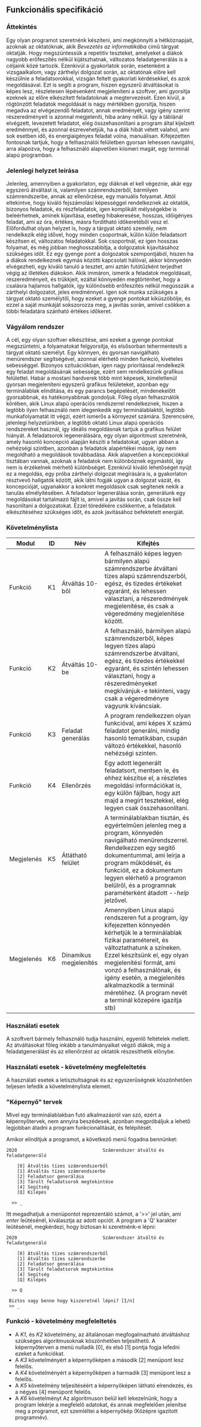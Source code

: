 ## Funkcionális specifikáció

### Áttekintés
Egy olyan programot szeretnénk készíteni, ami megkönnyíti a hétköznapjait, azoknak az oktatóknak, akik *Bevezetés az informatikába* című tárgyat oktatják. Hogy megszüntessük a repetitív teszteket, amelyeket a diákok nagyobb erőfeszítés nélkül kijátszhatnak, változatos feladatgenerálás is a céljaink közé tartozik. Ezenkívül a gyakorlatok során, esetenként a vizsgaalkalom, vagy zárthelyi dolgozat során, az oktatónak előre kell készülnie a feladatsorokkal, vizsgán feltett gyakorlati kérdésekkel, és azok megoldásával. Ezt is segíti a program, hiszen egyszerű átváltásokat is képes lesz, részletesen lépésenként megjeleníteni a szoftver, ami gyorsítja ezeknek az előre elkészített feladatoknak a megtervezését. Ezen kívül, a rögtönzött feladatok megoldását is nagy mértékben gyorsítja, hiszen megadva az elvégezendő feladatot, annak eredményét, vagy igény szerint részeredményeit is azonnal megjeleníti, hiba arány nélkül. Így a táblánál elvégzett, levezetett feladatot, elég összehasonlítani a program által kijelzett eredménnyel, és azonnal észrevehetjük, ha a diák hibát vétett valahol, ami sok esetben idő, és energiaigényes feladat volna, manuálisan. Kifejezetten fontosnak tartjuk, hogy a felhasználói felületben gyorsan lehessen navigálni, arra alapozva, hogy a felhasználó alapvetően kiismeri magát, egy terminál alapú programban.

### Jelenlegi helyzet leírása
Jelenleg, amennyiben a gyakorlaton, egy diáknak el kell végeznie, akár egy egyszerű átváltást is, valamilyen számrendszerből, bármilyen számrendszerbe, annak az ellenőrzése, egy manuális folyamat. Attól eltekintve, hogy kiváló fejszámolási képességgel rendelkeznek az oktatók, bizonyos feladatok, és részfeladatok, igen komplikált mélységekbe is beleérhetnek, aminek kijavítása, esetleg hibakeresése, hosszas, időigényes feladat, ami az óra, értékes, másra fordítható időkeretéből vesz el. Előfordulhat olyan helyzet is, hogy a tárgyat oktató személy, nem rendelkezik elég idővel, hogy minden csoportnak, külön külön feladatsort készítsen el, változatos feladatokkal. Sok csoportnál, ez igen hosszas folyamat, és még jobban meghosszabbítja, a dolgozatok kijavításához szükséges időt. Ez egy gyenge pont a dolgozatok szempontjából, hiszen ha a diákok rendelkeznek egymás közötti kapcsolati hálóval, akkor könnyedén elvégezheti, egy kiváló tanuló a tesztet, ami aztán futótűzként terjedhet végig az illetékes diákokon. Akik immáron, ismerik a feladatok megoldásait, részeredményeit, és trükkjeit, ezáltal könnyedén megtörténhet, hogy a csalásra hajlamos hallgatók, így különösebb erőfeszítés nélkül megússzák a zárthelyi dolgozatot, jeles eredménnyel. Igen sok munka szükséges a tárgyat oktató személytől, hogy ezeket a gyenge pontokat kiküszöbölje, és ezzel a saját munkáját sokszorozza meg, a javítás során, amivel csökken a többi feladatára szánható értékes időkeret.

### Vágyálom rendszer
A cél, egy olyan szoftver elkészítése, ami ezeket a gyenge pontokat megszüntetni, a folyamatokat felgyorsítja, és elsősorban tehermentesíti a tárgyat oktató személyt. Egy könnyen, és gyorsan navigálható menürendszer segítségével, azonnal elérhető minden funkció, kivételes sebességgel. Bizonyos szituációkban, igen nagy prioritással rendelkezik egy feladat megoldásának sebessége, ezért sem rendelkezünk grafikus felülettel. Habár a mostani hardverek több mint képesek, kíméletlenül gyorsan megjeleníteni egyszerű grafikus felületeket, azonban egy terminálablak elindítása, és egy parancs begépelését, mindenekelőtt gyorsabbnak, és hatékonyabbnak gondoljuk. Főleg olyan felhasználók körében, akik Linux alapú operációs rendszerrel rendelkeznek, hiszen a legtöbb ilyen felhasználó nem idegenkedik egy terminálablaktól, legtöbb munkafolyamatát itt végzi, ezért ismerős a környezet számára. Szerencsére, jelenlegi helyzetünkben, a legtöbb oktató Linux alapú operációs rendszereket használ, így ideális megoldásnak tartjuk a grafikus felület hiányát. A feladatsorok legenerálására, egy olyan algoritmust szeretnénk, amely hasonló koncepció alapján készíti a feladatokat, ugyan abban a nehézségi szintben, azonban a feladatok alapértékei mások, így nem megoldható a megoldások továbbadása. Akik alapvetően a koncepciókkal tisztában vannak, azoknak a feladatok nem különböznek egymástól, így nem is érzékelnek mérhető különbséget. Ezenkívül kiváló lehetőséget nyújt ez a megoldás, egy próba zárthelyi dolgozat megírására is, a gyakorlaton résztvevő hallgatók között, akik látni fogják ugyan a dolgozat vázát, és koncepcióját, ugyanakkor a konkrét megoldások csak segítenek nekik a tanulás elmélyítésében. A feladatsor legenerálása során, generálunk egy megoldásokat tartalmazó fájlt is, amivel a javítás során, csak össze kell hasonlítani a dolgozatokat. Ezzel töredékére csökkentve, a feladatok elkészítéséhez szükséges időt, és azok javításához befektetett energiát.

### Követelménylista
| Modul | ID | Név | Kifejtés |
| --- | --- | --- | --- |
| Funkció | K1 | Átváltás 10-ből | A felhasználó képes legyen bármilyen alapú számrendszerbe átváltani tízes alapú számrendszerből, egész, és tizedes értékeket egyaránt, és lehessen választani, a részeredmények megjelenítése, és csak a végeredmény megjelenítése között. |
| Funkció | K2 | Átváltás 10-be | A felhasználó, bármilyen alapú számrendszerből, képes legyen tízes alapú számrendszerbe átváltani, egész, és tizedes értékekkel egyaránt, és szintén lehessen választani, hogy a részeredményeket megkívánjuk-e tekinteni, vagy csak a végeredményre vagyunk kíváncsiak. |
| Funkció | K3 | Feladat generálás | A program rendelkezzen olyan funkcióval, ami képes X számú feladatot generálni, mindig hasonló tematikában, csupán változó értékekkel, hasonló nehézségi szinten. |
| Funkció | K4 | Ellenőrzés | Egy adott legenerált feladatsort, mentsen le, és ehhez készítse el, a részletes megoldási információkat is, egy külön fájlban, hogy azt majd a megírt tesztekkel, elég legyen csak összehasonlítani. |
| Megjelenés | K5 | Átlátható felület | A terminálablakban tisztán, és egyértelműen jelenleg meg a program, könnyedén navigálható menürendszerrel. Rendelkezzen egy segítő dokumentummal, ami leírja a program működését, és funkcióit, ez a dokumentum legyen elérhető a programon belülről, és a programnak paraméterként átadott *--help* jelzővel. |
| Megjelenés | K6 | Dinamikus megjelenítés | Amennyiben Linux alapú rendszeren fut a program, így kifejezetten könnyedén kérhetjük le a terminálablak fizikai paramétereit, és változtathatunk a színeken. Ezzel készítsünk el, egy olyan megjelenítési formát, ami vonzó a felhasználónak, és igény esetén, a megjelenítés alkalmazkodik a terminál méretéhez. (A program nevét a terminál közepére igazítja stb) |

### Használati esetek

A szoftvert bármely felhasználó tudja használni, egyenlő feltételek mellett. Az átváltásokat főleg inkább a tanulmányaikat végző diákok, míg a feladatgenerálást és az ellenőrzést az oktatók részesíthetik előnybe. 

### Használati esetek - követelmény megfeleltetés

A használati esetek a letisztultságnak és az egyszerűségnek köszönhetően teljesen lefedik a követelménylista elemeit.

### "Képernyő" tervek

Mivel egy terminálablakban futó alkalmazásról van szó, ezért a képernyőtervek, nem annyira beszédesek, azonban megpróbáljuk a lehető legjobban átadni a program funkcionalitását, és felépítését.

Amikor elindítjuk a programot, a következő menü fogadna bennünket: 

```
2020                                Számrendszer átváltó és feladatgeneráló

    [0] Átváltás tízes számrendszerből
    [1] Átváltás tízes számrendszerbe
    [2] Feladatsor generálása
    [3] Tárolt feladatsorok megtekintése
    [4] Segítség
    [Q] Kilépés

  >> _
```
Itt megadhatjuk a menüpontot reprezentáló számot, a '>>' jel után, ami *enter* leütésénél, kiválasztja az adott opciót. A program a 'Q' karakter leütésénél, megkérdezi, hogy biztosan ki szeretnénk-e lépni:

```
2020                                Számrendszer átváltó és feladatgeneráló

    [0] Átváltás tízes számrendszerből
    [1] Átváltás tízes számrendszerbe
    [2] Feladatsor generálása
    [3] Tárolt feladatsorok megtekintése
    [4] Segítség
    [Q] Kilépés

  >> Q

 Biztos vagy benne hogy kiszeretnél lépni? [I/n]
 >> _
```
### Funkció - követelmény megfeleltetés

- A *K1*, és *K2* követelmény, az általánosan megfogalmazható átváltáshoz szükséges algoritmusoknak köszönhetően teljesíthető. A képernyőterven a menü nulladik [0], és első [1] pontja fogja lefedni ezeket a funkciókat.
- A *K3* követelményért a képernyőképen a második [2] menüpont lesz felelős.
- A *K4* követelményért a képernyőképen a harmadik [3] menüpont lesz a felelős.
- A *K5* követelmény teljesítéséért a képernyőképen látható elrendezés, és a négyes [4] menüpont felelős.
- A *K6* követelményt Az algoritmuson belül kell lekezelnünk, hogy a program lekérje a megfelelő adatokat, és annak megfelelően jelenítse meg a programot, ezt szemléltei a képernyőkép (Középre igazított programnév).